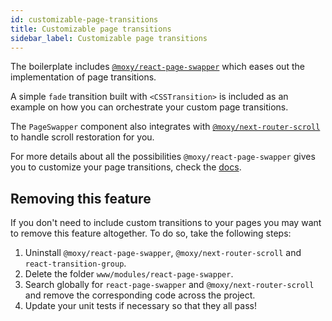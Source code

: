 ```yaml
---
id: customizable-page-transitions
title: Customizable page transitions 
sidebar_label: Customizable page transitions
---
```


The boilerplate includes [`@moxy/react-page-swapper`](https://github.com/moxystudio/react-page-swapper) which eases out the implementation of page transitions.

A simple `fade` transition built with `<CSSTransition>` is included as an example on how you can orchestrate your custom page transitions.

The `PageSwapper` component also integrates with [`@moxy/next-router-scroll`](https://github.com/moxystudio/next-router-scroll) to handle scroll restoration for you.

For more details about all the possibilities `@moxy/react-page-swapper` gives you to customize your page transitions, check the [docs](https://github.com/moxystudio/react-page-swapper/blob/master/README.md).

## Removing this feature

If you don't need to include custom transitions to your pages you may want to remove this feature altogether. To do so, take the following steps:

1. Uninstall `@moxy/react-page-swapper`, `@moxy/next-router-scroll` and `react-transition-group`.
2. Delete the folder `www/modules/react-page-swapper`.
3. Search globally for `react-page-swapper` and `@moxy/next-router-scroll` and remove the corresponding code across the project.
4. Update your unit tests if necessary so that they all pass!
